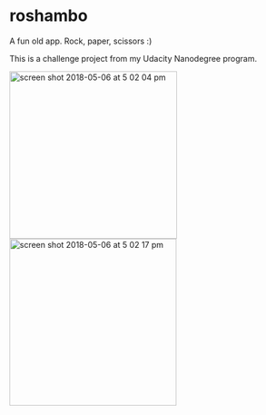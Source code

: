 # roshambo
A fun old app. Rock, paper, scissors :)

This is a challenge project from my Udacity Nanodegree program.

<img width="295" alt="screen shot 2018-05-06 at 5 02 04 pm" src="https://user-images.githubusercontent.com/25470293/39677811-50fd7520-514f-11e8-8553-b919ebc3ddba.png"> <img width="294" alt="screen shot 2018-05-06 at 5 02 17 pm" src="https://user-images.githubusercontent.com/25470293/39677813-53b46670-514f-11e8-8143-5284be5b6a7e.png">
